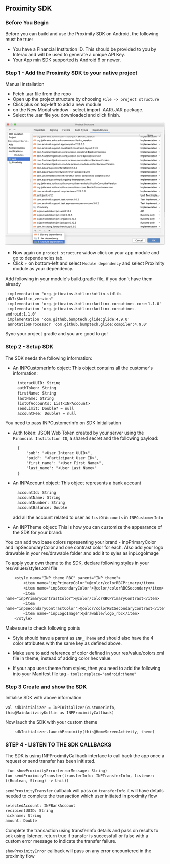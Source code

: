 ## Proximity SDK

### Before You Begin
Before you can build and use the Proximity SDK on Android, the following must be true:

- You have a Financial Institution ID. This should be provided to you by Interac and will be used to generate a unique API Key.
- Your App min SDK supported is Android 6 or newer.

### Step 1 - Add the Proximity SDK to your native project

Manual installation

- Fetch .aar file from the repo
- Open up the project structure by choosing `File -> project structure`
- Click plus on top-left to add a new module
- on the New Modal window - select  import .AAR/.JAR package.
- Select the .aar file you downloaded and click finish.

![](Images/add-dependency.png)

- Now again on `project structure` widow click on your app module and go to dependencies tab.
- Click + on bottom-left and select `Module dependency` and select Proximity module as your dependency.

Add following in your module's build.gradle file, if you don't have them already

	 implementation "org.jetbrains.kotlin:kotlin-stdlib-jdk7:$kotlin_version"
     implementation 'org.jetbrains.kotlinx:kotlinx-coroutines-core:1.1.0'
     implementation 'org.jetbrains.kotlinx:kotlinx-coroutines-android:1.1.0'
     implementation 'com.github.bumptech.glide:glide:4.9.0'
     annotationProcessor 'com.github.bumptech.glide:compiler:4.9.0'

Sync your project gradle and you are good to go!

### Step 2 - Setup SDK

The SDK needs the following information:

- An INPCustomerInfo object: This object contains all the customer's information:

		interacUUID: String
		authToken: String
		firstName: String
		lastName: String
		listOfAccounts: List<INPAccount>
		sendLimit: Double? = null
		accountFee: Double? = null

You need to pass INPCustomerInfo on SDK Initialisation

- Auth token:  JSON Web Token created by your server using the `Financial Institution ID`, a shared secret and the following payload:

		{
			"sub": "<User Interac UUID>",
			"puid": "<Participant User ID>",
			"first_name": "<User First Name>",
			"last_name": "<User Last Name>"
		}

- An INPAccount object: This object represents a bank account

		accountId: String
		accountName: String
		accountNumber: String
		accountBalance: Double

	add all the account related to user as `listOfAccounts` in `INPCustomerInfo`

- An INPTheme object: This is how you can customize the appearance of the SDK for your brand:

You can add two base colors representing your brand - inpPrimaryColor and inpSecondaryColor and one contrast color for each.
Also add your logo drawable in your res/drawable folder and add it to syles as inpLogoImage

To apply your own theme to the SDK, declare following styles in your res/values/styles.xml file

		<style name="INP_theme_RBC" parent="INP_theme">
	        <item name="inpPrimaryColor">@color/colorRBCPrimary</item>
	        <item name="inpSecondaryColor">@color/colorRBCSecondary</item>
	        <item name="inpPrimaryContrastColor">@color/colorRBCPrimaryContrast</item>
	        <item name="inpSecondaryContrastColor">@color/colorRBCSecondaryContrast</item>
	        <item name="inpLogoImage">@drawable/logo_rbc</item>
    	</style>

Make sure to check following points

- Style should have a parent as `INP_Theme` and should also have the 4 color attributes with the same key as defined above.

- Make sure to add reference of color defined in your res/value/colors.xml file in theme, instead of adding color hex value.

- If your app uses theme from styles, then you need to add the following into your Manifest file <application> tag -
		`tools:replace="android:theme"`


### Step 3 Create and show the SDK
Initialise SDK with above information

	val sdkInitializer = INPInitializer(customerInfo, this@MainActivityKotlin as INPProximityCallback)

Now lauch the SDK with your custom theme

	    sdkInitializer.launchProximity(this@HomeScreenActivity, theme)

### STEP 4 - LISTEN TO THE SDK CALLBACKS
The SDK is using INPProximityCallback interface to call back the app once a request or send transfer has been initiated.

	 fun showProximityError(errorMessage: String)
    fun sendProximityTransfer(transferInfo: INPTransferInfo, listener: ((Boolean, String) -> Unit))

`sendProximityTransfer` callback will pass on `transferInfo` it will have details needed to complete the transaction which user initiated in proximity flow


	selectedAccount: INPBankAccount
	recipientUUID: String
	nickname: String
	amount: Double

Complete the transaction using transferInfo details and pass on results to sdk using listener, return true if transfer is successfull or false with a custom error message to indicate the transfer failure.

`showProximityError` callback will pass on any error encountered in the proximity flow
